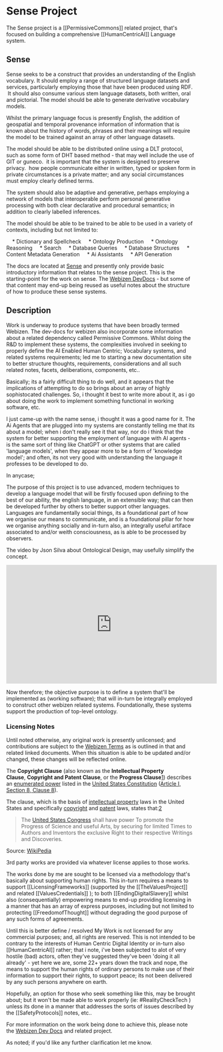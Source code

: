 # Sense Project

The Sense project is a [[PermissiveCommons]] related project, that's focused on building a comprehensive [[HumanCentricAI]] Language system.

## Sense

Sense seeks to be a construct that provides an understanding of the English vocabulary. It should employ a range of structured language datasets and services, particularly employing those that have been produced using RDF.  It should also consume various stem language datasets, both written, oral and pictorial. The model should be able to generate derivative vocabulary models.

Whilst the primary language focus is presently English, the addition of geospatial and temporal provenance information of information that is known about the history of words, phrases and their meanings will require the model to be trained against an array of other language datasets.  

The model should be able to be distributed online using a DLT protocol, such as some form of DHT based method - that may well include the use of GIT or guneco.  it is important that the system is designed to preserve privacy.  how people communicate either in written, typed or spoken form in private circumstances is a private matter; and any social circumstances must employ clearly defined terms.

The system should also be adaptive and generative, perhaps employing a network of models that interoperable perform personal generative processing with both clear declarative and procedural semantics; in addition to clearly labelled inferences.

The model should be able to be trained to be able to be used in a variety of contexts, including but not limited to:

    * Dictionary and Spellcheck
    * Ontology Production
    * Ontology Reasoning
    * Search
    * Database Queries
    * Database Structures
    * Content Metadata Generation
    * Ai Assistants
    * API Generation

The docs are located at [Sense](http://sense-docs.webizen.au/)  and presently only provide basic introductory information that relates to the sense project.   This is the starting-point for the work on sense.  The [Webizen DevDocs](https://devdocs.webizen.org/) - but some of that content may end-up being reused as useful notes about the structure of how to produce these sense systems. 

## Description

Work is underway to produce systems that have been broadly termed Webizen.  The dev-docs for webizen also incorporate some information about a related dependency called Permissive Commons.   Whilst doing the R&D to implement these systems, the complexities involved in seeking to properly define the AI Enabled Human Centric; Vocabulary systems, and related systems requirements; led me to starting a new documentation site to better structure thoughts, requirements, considerations and all such related notes, facets, deliberations, components, etc.. 

Basically; its a fairly difficult thing to do well, and it appears that the implications of attempting to do so brings about an array of highly sophistocated challenges. So, i thought it best to write more about it, as i go about doing the work to implement something functional in working software, etc.

I just came-up with the name sense, i thought it was a good name for it.  The Ai Agents that are plugged into my systems are constantly telling me that its about a model; when i don't really see it that way, nor do i think that the system for better supporting the employment of language with AI agents - is the same sort of thing like ChatGPT or other systems that are called 'language models', when they appear more to be a form of 'knowledge model'; and often, its not very good with understanding the language it professes to be developed to do.

In anycase;

The purpose of this project is to use advanced, modern techniques to develop a language model that will be firstly focused upon defining to the best of our ability, the english language, in an extensible way; that can then be developed further by others to better support other languages.  Languages are fundamentally social things, its a foundational part of how we organise our means to communicate, and is a foundational pillar for how we organise anything socially and in-turn also, an integrally useful artiface associated to and/or weith consciousness, as is able to be processed by observers. 

The video by Json Silva about Ontological Design, may usefully simplify the concept.

<iframe width="560" height="315" src="https://www.youtube.com/embed/aigR2UU4R20" title="YouTube video player" frameborder="0" allow="accelerometer; autoplay; clipboard-write; encrypted-media; gyroscope; picture-in-picture; web-share" allowfullscreen></iframe>

Now therefore; the objective purpose is to define a system that'll be implemented as (working software); that will in-turn be integrally employed to construct other webizen related systems.  Foundationally, these systems support the production of top-level ontology.


### Licensing Notes

Until noted otherwise, any original work is presently unlicensed; and contributions are subject to the [Webizen Terms](https://devdocs.webizen.org/GuideForDevelopers/WebizenTerms/) as is outlined in that and related linked documents.  When this situation is able to be updated and/or changed, these changes will be reflected online.

The **Copyright Clause** (also known as the **Intellectual Property Clause**, **Copyright and Patent Clause**, or the **Progress Clause**[1](https://en.wikipedia.org/wiki/Copyright_Clause#cite_note-1)) describes an [enumerated power](https://en.wikipedia.org/wiki/Enumerated_powers "Enumerated powers") listed in the [United States Constitution](https://en.wikipedia.org/wiki/United_States_Constitution "United States Constitution") ([Article I, Section 8, Clause 8](https://en.wikipedia.org/wiki/Article_One_of_the_United_States_Constitution#Section_8:_Powers_of_Congress "Article One of the United States Constitution")).

The clause, which is the basis of [intellectual property](https://en.wikipedia.org/wiki/Intellectual_property "Intellectual property") laws in the United States and specifically [copyright](https://en.wikipedia.org/wiki/Copyright_law_of_the_United_States "Copyright law of the United States") and [patent](https://en.wikipedia.org/wiki/Patent_law_of_the_United_States "Patent law of the United States") laws, states that:[2](https://en.wikipedia.org/wiki/Copyright_Clause#cite_note-crs-2)

> The [United States Congress](https://en.wikipedia.org/wiki/United_States_Congress "United States Congress") shall have power To promote the Progress of Science and useful Arts, by securing for limited Times to Authors and Inventors the exclusive Right to their respective Writings and Discoveries.

Source: [WikiPedia](https://en.wikipedia.org/wiki/Copyright_Clause)

3rd party works are provided via whatever license applies to those works.  

The works done by me are sought to be licensed via a methodology that's basically about supporting human rights.  This in-turn requires a means to support [[LicensingFrameworks]] (supported by the [[TheValuesProject]] and related [[ValuesCredentials]] ); to both [[EndingDigitalSlavery]] whilst also (consequentially) empowering means to end-up providing licensing in a manner that has an array of express purposes, including but not limited to protecting [[FreedomofThought]] without degrading the good purpose of any such forms of agreements.  

Until this is better define / resolved My Work is not licensed for any commercial purposes; and, all rights are reserved.  This is not intended to be contrary to the interests of Human Centric Digital Identity or in-turn also [[HumanCentricAI]] rather; that i note, i've been subjected to alot of very hostile (bad) actors, often they've suggested they've been 'doing it all already' - yet here we are, some 22+ years down the track and nope, the means to support the human rights of ordinary persons to make use of their information to support their rights, to support peace; its not been delivered by any such persons anywhere on earth.

Hopefully, an option for those who seek something like this, may be brought about; but it won't be made able to work properly (ie: #RealityCheckTech ) unless its done in a manner that addresses the sorts of issues described by the [[SafetyProtocols]] notes, etc..

For more information on the work being done to achieve this, please note the [Webizen Dev Docs](https://devdocs.webizen.org/) and related project. 

As noted; if you'd like any further clarification let me know.
